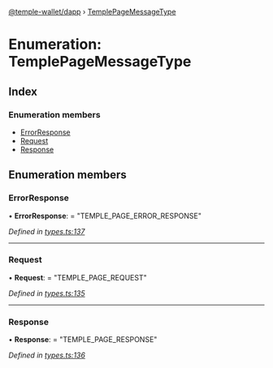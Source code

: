 [@temple-wallet/dapp](../README.md) › [TemplePageMessageType](templepagemessagetype.md)

# Enumeration: TemplePageMessageType

## Index

### Enumeration members

* [ErrorResponse](templepagemessagetype.md#errorresponse)
* [Request](templepagemessagetype.md#request)
* [Response](templepagemessagetype.md#response)

## Enumeration members

###  ErrorResponse

• **ErrorResponse**: = "TEMPLE_PAGE_ERROR_RESPONSE"

*Defined in [types.ts:137](https://github.com/madfish-solutions/thanoswallet-dapp/blob/7b4ea2b/src/types.ts#L137)*

___

###  Request

• **Request**: = "TEMPLE_PAGE_REQUEST"

*Defined in [types.ts:135](https://github.com/madfish-solutions/thanoswallet-dapp/blob/7b4ea2b/src/types.ts#L135)*

___

###  Response

• **Response**: = "TEMPLE_PAGE_RESPONSE"

*Defined in [types.ts:136](https://github.com/madfish-solutions/thanoswallet-dapp/blob/7b4ea2b/src/types.ts#L136)*
